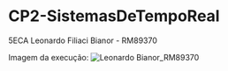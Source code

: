 # CP2-SistemasDeTempoReal
5ECA
Leonardo Filiaci Bianor - RM89370

Imagem da execução:
![Leonardo Bianor_RM89370](https://github.com/user-attachments/assets/557bce7b-848e-46bd-99c1-9633d72a4e91)
